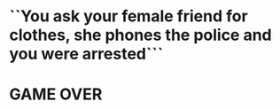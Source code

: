 # ``You ask your female friend for clothes, she phones the police and you were arrested```
# **GAME OVER**
